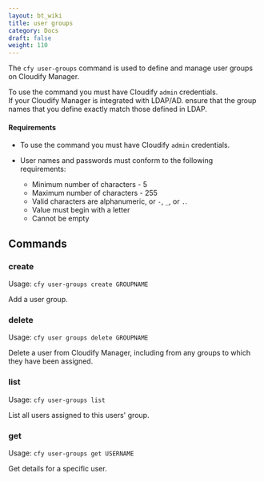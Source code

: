 ```yaml
---
layout: bt_wiki
title: user groups
category: Docs
draft: false
weight: 110
---
```


The `cfy user-groups` command is used to define and manage user groups on Cloudify Manager.

To use the command you must have Cloudify `admin` credentials.<br>
If your Cloudify Manager is integrated with LDAP/AD. ensure that the group names that you define exactly match those defined in LDAP.

#### Requirements

* To use the command you must have Cloudify `admin` credentials.<br>
* User names and passwords must conform to the following requirements:  

  * Minimum number of characters - 5
  * Maximum number of characters - 255
  * Valid characters are alphanumeric, or `-`, `_`, or `.`.
  * Value must begin with a letter
  * Cannot be empty

## Commands

### create

Usage: `cfy user-groups create GROUPNAME`

Add a user group.

### delete

Usage: `cfy user groups delete GROUPNAME`

Delete a user from Cloudify Manager, including from any groups to which they have been assigned.

### list

Usage: `cfy user-groups list`

List all users assigned to this users' group.

### get

Usage: `cfy user-groups get USERNAME`

Get details for a specific user.